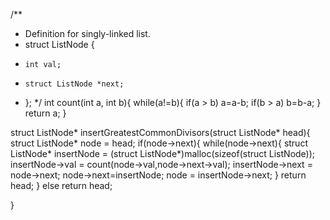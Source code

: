/**
 * Definition for singly-linked list.
 * struct ListNode {
 *     int val;
 *     struct ListNode *next;
 * };
 */
 int count(int a, int b){
    while(a!=b){
        if(a > b) a=a-b;
        if(b > a) b=b-a;
    }
    return a;
}

struct ListNode* insertGreatestCommonDivisors(struct ListNode* head){
    struct ListNode* node = head;
    if(node->next){
        while(node->next){
            struct ListNode* insertNode = (struct ListNode*)malloc(sizeof(struct ListNode));
            insertNode->val = count(node->val,node->next->val);
            insertNode->next = node->next;
            node->next=insertNode;
            node = insertNode->next;
        }
        return head;
    }
    else return head;

}

